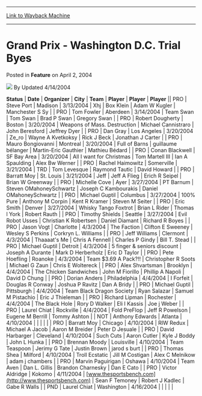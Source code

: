 
---
[Link to Wayback Machine](https://web.archive.org/web/20211020084721/https://magic.wizards.com/en/articles/archive/feature/grand-prix-washington-dc-trial-byes-2004-04-02)

[_metadata_:wayback_url]:- "https://magic.wizards.com/en/articles/archive/feature/grand-prix-washington-dc-trial-byes-2004-04-02"
[_metadata_:wayback_raw_url]:- "https://web.archive.org/web/20211020084721id_/https://magic.wizards.com/en/articles/archive/feature/grand-prix-washington-dc-trial-byes-2004-04-02"
[_metadata_:wayback_capture_timestamp]:- "2021-10-20 08:47:21+00:00"
[_metadata_:description]:- "StatusDateOrganizerCityTeamPlayerPlayerPlayerPROSteve PortMadison3/13/2004XhjBox KleinAdam W KuglerManchester S SyPROTom FowlerAberdeen3/14/2004Team Swan Tom SwanBrad P SwanGregory SwanPRORobert DoughertyBoston3/20/2004Weapons of Mass."
[_metadata_:generator]:- "Drupal 7 (http://drupal.org)"
---


Grand Prix - Washington D.C. Trial Byes
=======================================



 Posted in **Feature**
 on April 2, 2004 






![](https://media.magic.wizards.com/styles/auth_small/public/generic-avatar-150_406.png)
By Updated 4/14/2004













 **Status** | **Date** | **Organizer** | **City** | **Team** | **Player** | **Player** | **Player** || PRO | Steve Port | Madison | 3/13/2004 | Xhj | Box Klein | Adam W Kugler | Manchester S Sy |
| PRO | Tom Fowler | Aberdeen | 3/14/2004 | Team Swan  | Tom Swan | Brad P Swan | Gregory Swan |
| PRO | Robert Dougherty | Boston | 3/20/2004 | Weapons of Mass. Destruction  | Michael Cannistraro | John Beresford | Jeffrey Dyer |
| PRO | Dan Gray | Los Angeles | 3/20/2004 | Ze\_ro  | Wayne A Kvetkoksy | Rick J Beck | Jonathan J Carter |
| PRO | Mauro Bongiovanni | Montreal | 3/20/2004 | Full of Barns  | guillaume bélanger | Martin-Eric Gauthier | Mathieu Bédard |
| PRO | Conan Blackwell | SF Bay Area | 3/20/2004 | All I want for Christmas  | Tom Martell III | Ian A Spaulding | Alex Bw Werner |
| PRO | Rachel Haimowitz | Somerville | 3/21/2004 | TRD | Tom Levesque | Raymond Tautic | David Howard |
| PRO | Barratt Moy | St. Louis | 3/21/2004 | Jeff  | Jeff A Flieg | Erich R Seipel | Brian W Greenway |
| PRO | Michelle Cove | Ayer | 3/27/2004 | PT Barnum  | Steven OMahoneySchwartz | Joseph C Kambourakis | Daniel OMahoneySchwartz |
| PRO | Michael Guptil | Columbus | 3/27/2004 | 100% Pure  | Anthony M Corpin | Kent R Kramer | Steven M Seiter |
| PRO | Eric Smith | Denver | 3/27/2004 | Whisky Tango Foxtrot  | Brian L Rider | Thomas l York | Robert Rauth |
| PRO | Timothy Shields | Seattle | 3/27/2004 | Evil Robot Usses  | Christian K Robertsen | Daniel Diamant | Richard R Boyes |
| PRO | Jason Vogt | Charlotte | 4/3/2004 | The Faction  | Clifton E Sweeney | Wesley S Perkins | Corkryn L. Williams |
| PRO | Jeff Williams | Clermont | 4/3/2004 | Thaaaat's Me  | Chris A Fennell | Charles P Gindy | Bill T. Stead |
| PRO | Michael Guptil | Detroit | 4/3/2004 | 5 finger & seniors discount  | Joseph A Durante | Mark D Herberholz | Eric D Taylor |
| PRO | Pete Hoefling | Roanoke | 4/3/2004 | Team $3.69 A Pack?!! | Christopher R Soots | Michael G Zaun | Chris E Woltereck |
| PRO | Alex Shvartsman | Brooklyn | 4/4/2004 | The Chicken Sandwiches  | John M Fiorillo | Phillip A Napoli | David D Chung |
| PRO | Dorian Anders | Philadelphia | 4/4/2004 | I Forfeit  | Douglas R Conway | Joshua P Ravitz | Dan A Bridy |
| PRO | Michael Guptil | Pittsburgh | 4/4/2004 | Team Black Dragon Society  | Ryan Salazar | Samuel M Pistachio | Eric J Thieleman |
| PRO | Richard Lipman | Rochester | 4/4/2004 | The Black Hole  | Rory D Walker | Eli I Kassis | Joe j Weber |
| PRO | Laurel Chiat | Rockville | 4/4/2004 | Fold PreFlop  | Jeff R Powelson | Eugene M Berrill | Tommy Ashton |
| NOT | Anthony Edwards | Atlanta | 4/10/2004 |  |  |  |  |
| PRO | Barratt Moy | Chicago | 4/10/2004 | RIW Redux  | Michael A Jacob | Aaron M Breider | Peter D Jesuale |
| PRO | David Harbarger | Cleveland | 4/10/2004 | Such Cuts  | Aaron Cutler | Kyle J Boddy | John L Hunka |
| PRO | Brennan Moody | Louisville | 4/10/2004 | Team Teaspoon  | Jerimy G Tate | Justin Brown | jarod s burt |
| PRO | Thomas Shea | Milford | 4/10/2004 | Troll Ecstatic  | Jill M Costigan | Alex C Melnikow | adam j chambers |
| PRO | Marvin Paguirigan | Oshawa | 4/10/2004 | Team Aven  | Dan L. Gillis | Brandon Charnesky | Dan E Cato |
| PRO | Victor Aldridge | Kokomo | 4/11/2004 | [www.thesportsbench.com](http://www.thesportsbench.com) | Sean F Temoney | Robert J Kadlec | Gabe R Walls |
| PND | Laurel Chiat | Washington | 4/16/2004 |  |  |  |  |







